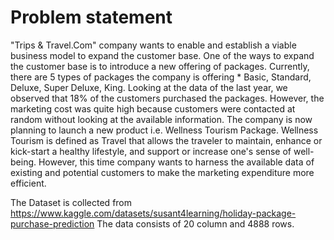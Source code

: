 # Problem statement
"Trips & Travel.Com" company wants to enable and establish a viable business model to expand 
the customer base. One of the ways to expand the customer base is to introduce a new offering
of packages. Currently, there are 5 types of packages the company is offering * Basic, 
Standard, Deluxe, Super Deluxe, King. Looking at the data of the last year, we observed 
that 18% of the customers purchased the packages. However, the marketing cost was quite
high because customers were contacted at random without looking at the available 
information. The company is now planning to launch a new product i.e. Wellness Tourism
Package. Wellness Tourism is defined as Travel that allows the traveler to maintain, 
enhance or kick-start a healthy lifestyle, and support or increase one's sense of 
well-being. However, this time company wants to harness the available data of existing 
and potential customers to make the marketing expenditure more efficient.

The Dataset is collected from https://www.kaggle.com/datasets/susant4learning/holiday-package-purchase-prediction The data consists of 20 column and 4888 rows.